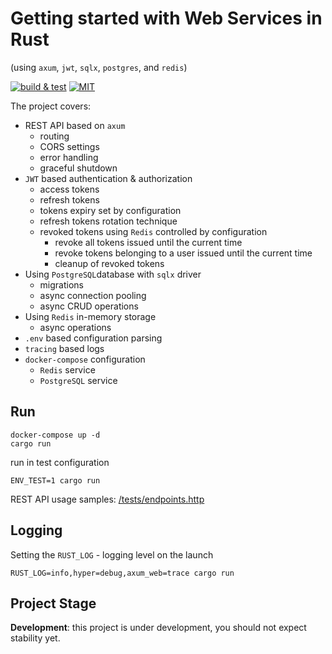 # Getting started with Web Services in Rust

(using `axum`, `jwt`, `sqlx`, `postgres`, and `redis`)

[![build & test](https://github.com/sheroz/axum-web/actions/workflows/ci.yml/badge.svg)](https://github.com/sheroz/axum-web/actions/workflows/ci.yml)
[![MIT](https://img.shields.io/github/license/sheroz/axum-web)](https://github.com/sheroz/axum-web/tree/main/LICENSE)

The project covers:

- REST API based on `axum`
  - routing
  - CORS settings
  - error handling
  - graceful shutdown
- `JWT` based authentication & authorization
  - access tokens
  - refresh tokens
  - tokens expiry set by configuration
  - refresh tokens rotation technique
  - revoked tokens using `Redis` controlled by configuration
    - revoke all tokens issued until the current time
    - revoke tokens belonging to a user issued until the current time
    - cleanup of revoked tokens
- Using `PostgreSQL`database with `sqlx` driver
  - migrations
  - async connection pooling
  - async CRUD operations
- Using `Redis` in-memory storage
  - async operations
- `.env` based configuration parsing
- `tracing` based logs
- `docker-compose` configuration
  - `Redis` service
  - `PostgreSQL` service

## Run

```text
docker-compose up -d
cargo run
```

run in test configuration

```text
ENV_TEST=1 cargo run
```

REST API usage samples: [/tests/endpoints.http](/tests/endpoints.http)

## Logging

Setting the `RUST_LOG` - logging level on the launch

```text
RUST_LOG=info,hyper=debug,axum_web=trace cargo run
```

## Project Stage

**Development**: this project is under development, you should not expect stability yet.
